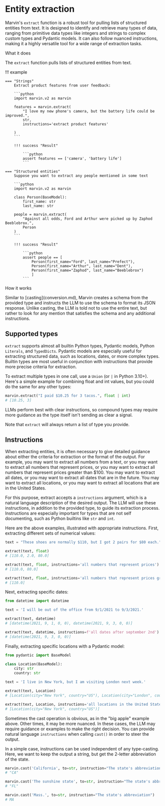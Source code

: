 # Entity extraction
Marvin's `extract` function is a robust tool for pulling lists of structured entities from text. It is designed to identify and retrieve many types of data, ranging from primitive data types like integers and strings to complex custom types and Pydantic models. It can also follow nuanced instructions, making it a highly versatile tool for a wide range of extraction tasks.

<div class="admonition abstract">
  <p class="admonition-title">What it does</p>
  <p>
    The <code>extract</code> function pulls lists of structured entities from text. 
  </p>
</div>


!!! example
    
    === "Strings"
        Extract product features from user feedback:

        ```python
        import marvin.v2 as marvin

        features = marvin.extract(
            "I love my new phone's camera, but the battery life could be improved.",
            str,
            instructions='extract product features'
            
        )
        ```

        !!! success "Result"
            
            ```python
            assert features == ['camera', 'battery life']
            ```

    === "Structured entities"
        Suppose you want to extract any people mentioned in some text
        
        ```python
        import marvin.v2 as marvin

        class Person(BaseModel):
            first_name: str
            last_name: str

        people = marvin.extract(
            "Against all odds, Ford and Arthur were picked up by Zaphod Beeblebrox.",
            Person
        )
        ```

        !!! success "Result"
            
            ```python
            assert people == [
                Person(first_name="Ford", last_name="Prefect"), 
                Person(first_name="Arthur", last_name="Dent"), 
                Person(first_name="Zaphod", last_name="Beeblebrox")
                ]
            ```


<div class="admonition info">
  <p class="admonition-title">How it works</p>
  <p>
    Similar to [casting](conversion.md), Marvin creates a schema from the provided type and instructs the LLM to use the schema to format its JSON response. Unlike casting, the LLM is told not to use the entire text, but rather to look for any mention that satisfies the schema and any additional instructions.
  </p>
</div>



## Supported types

`extract` supports almost all builtin Python types, Pydantic models, Python `Literals`, and `TypedDicts`. Pydantic models are especially useful for extracting structured data, such as locations, dates, or more complex types. Builtin types are most useful in conjunction with instructions that provide more precise criteria for extraction. 

To extract multiple types in one call, use a `Union` (or `|` in Python 3.10+). Here's a simple example for combining float and int values, but you could do the same for any other types:

```python
marvin.extract("I paid $10.25 for 3 tacos.", float | int)
# [10.25, 3]
```

LLMs perform best with clear instructions, so compound types may require more guidance as the type itself isn't sending as clear a signal.


Note that `extract` will always return a list of type you provide. 

## Instructions

When extracting entities, it is often necessary to give detailed guidance about either the criteria for extraction or the format of the output. For example, you may want to extract all numbers from a text, or you may want to extract all numbers that represent prices, or you may want to extract all numbers that represent prices greater than $100. You may want to extract all dates, or you may want to extract all dates that are in the future. You may want to extract all locations, or you may want to extract all locations that are in the United States.

For this purpose, extract accepts a `instructions` argument, which is a natural language description of the desired output. The LLM will use these instructions, in addition to the provided type, to guide its extraction process. Instructions are especially important for types that are not self documenting, such as Python builtins like `str` and `int`.

Here are the above examples, illustrated with appropriate instructions. First, extracting different sets of numerical values:
```python
text = "These shoes are normally $110, but I got 2 pairs for $80 each."

extract(text, float)
# [110.0, 2.0, 80.0]

extract(text, float, instructions='all numbers that represent prices')
# [110.0, 80.0]

extract(text, float, instructions='all numbers that represent prices greater than $100')
# [110.0]
```

Next, extracting specific dates:
```python
from datetime import datetime

text = 'I will be out of the office from 9/1/2021 to 9/3/2021.'

extract(text, datetime)
# [datetime(2021, 9, 1, 0, 0), datetime(2021, 9, 3, 0, 0)]

extract(text, datetime, instructions=f'all dates after september 2nd')
# [datetime(2021, 9, 3, 0, 0)]
```
Finally, extracting specific locations with a Pydantic model:

```python
from pydantic import BaseModel

class Location(BaseModel):
    city: str
    country: str

text = 'I live in New York, but I am visiting London next week.'

extract(text, Location)
# [Location(city="New York", country="US"), Location(city="London", country="UK")]

extract(text, Location, instructions='all locations in the United States')
# [Location(city="New York", country="US")]
```




Sometimes the cast operation is obvious, as in the "big apple" example above. Other times, it may be more nuanced. In these cases, the LLM may require guidance or examples to make the right decision. You can provide natural language `instructions` when calling `cast()` in order to steer the output. 

In a simple case, instructions can be used independent of any type-casting. Here, we want to keep the output a string, but get the 2-letter abbreviation of the state.

```python
marvin.cast('California', to=str, instruction="The state's abbreviation")
# "CA"

marvin.cast('The sunshine state', to=str, instruction="The state's abbreviation")
# "FL"

marvin.cast('Mass.', to=str, instruction="The state's abbreviation")
# MA
```

